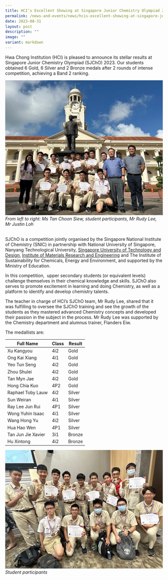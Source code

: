 ```yaml
---
title: HCI’s Excellent Showing at Singapore Junior Chemistry Olympiad 2023
permalink: /news-and-events/news/hcis-excellent-showing-at-singapore-junior-chemistry-olympiad-2023/
date: 2023-08-31
layout: post
description: ""
image: ""
variant: markdown
---
```

Hwa Chong Institution (HCI) is pleased to announce its stellar results at Singapore Junior Chemistry Olympiad (SJChO) 2023. Our students obtained 6 Gold, 6 Silver and 2 Bronze medals after 2 rounds of intense competition, achieving a Band 2 ranking. 

![](/images/News%20and%20Events/SJCO%202023%2031%20Aug%202023/SJCO_2023_P1.jpg)
_From left to right: Ms Tan Choon Siew, student participants, Mr Rudy Lee, Mr Justin Loh_  
 

SJChO is a competition jointly organised by the Singapore National Institute of Chemistry (SNIC) in partnership with National University of Singapore, Nanyang Technological University, [Singapore University of Technology and Design](https://sutd.edu.sg/), [Institute of Materials Research and Engineering](https://www.a-star.edu.sg/imre) and The Institute of Sustainability for Chemicals, Energy and Environment, and supported by the Ministry of Education.

In this competition,  upper secondary students (or equivalent levels) challenge themselves in their chemical knowledge and skills. SJChO also serves to promote excitement in learning and doing Chemistry, as well as a platform to identify and develop chemistry talents. 

The teacher in charge of HCI’s SJChO team, Mr Rudy Lee, shared that it was fulfilling to oversee the SJChO training and see the growth of the students as they mastered advanced Chemistry concepts and developed their passion in the subject in the process. Mr Rudy Lee was supported by the Chemistry department and alumnus trainer, Flanders Eiw.

The medallists are:


|Full Name | Class | Result |
| -------- | -------- | -------- |
|Xu Kangyou|4i2|Gold|
|Ong Kai Xiang|4i1|Gold|
|Yeo Tun Seng|4i2|Gold|
|Zhou Shulei|4i2|Gold|
|Tan Myn Jae|4i2|Gold|
|Hong Chia Kuo|4P2|Gold|
|Raphael Toby Lauw|4i2|Silver|
|Sun Weiran|4i1|Silver|
|Ray Lee Jun Rui|4P1|Silver|
|Wong Yuhin Isaac|4i1|Silver|
|Wang Hong Yu|4i2|Silver|
|Hua Hao Wen|4P1|Silver|
|Tan Jun Jie Xavier|3i1|Bronze|
|Hu Xintong|4i2|Bronze|

![](/images/News%20and%20Events/SJCO%202023%2031%20Aug%202023/SJCO_2023_P2.jpg)
_Student participants_


